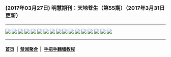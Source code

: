 ### (2017年03月27日) 明慧期刊：天地苍生（第55期）（2017年3月31日更新）

---

<img src="http://qikan.minghui.org/mhqkpage/qikanimage/2017/03/27/td-55-read-online1.png"/> 

<img src="http://qikan.minghui.org/mhqkpage/qikanimage/2017/03/27/td-55-read-online2.png"/> 

<img src="http://qikan.minghui.org/mhqkpage/qikanimage/2017/03/27/td-55-read-online3.png"/> 

<img src="http://qikan.minghui.org/mhqkpage/qikanimage/2017/03/27/td-55-read-online4.png"/> 

<img src="http://qikan.minghui.org/mhqkpage/qikanimage/2017/03/27/td-55-read-online5.png"/> 

<img src="http://qikan.minghui.org/mhqkpage/qikanimage/2017/03/27/td-55-read-online6.png"/> 

<img src="http://qikan.minghui.org/mhqkpage/qikanimage/2017/03/27/td-55-read-online7.png"/> 

<img src="http://qikan.minghui.org/mhqkpage/qikanimage/2017/03/27/td-55-read-online8.png"/> 

<img src="http://qikan.minghui.org/mhqkpage/qikanimage/2017/03/27/td-55-read-online9.png"/> 

<img src="http://qikan.minghui.org/mhqkpage/qikanimage/2017/03/27/td-55-read-online10.png"/> 

<img src="http://qikan.minghui.org/mhqkpage/qikanimage/2017/03/27/td-55-read-online11.png"/> 

<img src="http://qikan.minghui.org/mhqkpage/qikanimage/2017/03/27/td-55-read-online12.png"/> 

<img src="http://qikan.minghui.org/mhqkpage/qikanimage/2017/03/27/td-55-read-online13.png"/> 

<img src="http://qikan.minghui.org/mhqkpage/qikanimage/2017/03/27/td-55-read-online14.png"/> 

<img src="http://qikan.minghui.org/mhqkpage/qikanimage/2017/03/27/td-55-read-online15.png"/> 

<img src="http://qikan.minghui.org/mhqkpage/qikanimage/2017/03/27/td-55-read-online16.png"/> 

<img src="http://qikan.minghui.org/mhqkpage/qikanimage/2017/03/27/td-55-read-online17.png"/> 



---

#### [首页](../../../..) &nbsp;|&nbsp; [禁闻聚合](https://github.com/gfw-breaker/banned-news) &nbsp;|&nbsp; [手把手翻墙教程](https://github.com/gfw-breaker/guides) 